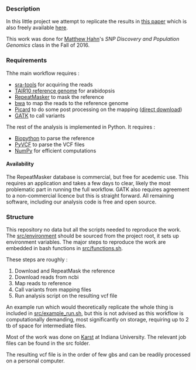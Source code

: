 ### Description

In this little project we attempt to replicate the results in [this paper](http://www.nature.com/nature/journal/v523/n7561/full/nature14649.html) which is also freely available [here](http://opus.bath.ac.uk/46581/1/Parent_progeny_sequencing_indicates_higher_mutation_rates_in_heterozygotes._.pdf).

This work was done for [Matthew Hahn](http://www.bio.indiana.edu/faculty/directory/profile.php?person=mwh)'s *SNP Discovery and Population Genomics* class in the Fall of 2016.

### Requirements

Thhe main workflow requires :

  * [sra-tools](https://github.com/ncbi/sra-tools) for acquiring the reads
  * [TAIR10 reference genome](ftp://ftp.arabidopsis.org/home/tair/Sequences/whole_chromosomes/) for arabidopsis
  * [RepeatMasker](http://www.repeatmasker.org/) to mask the reference
  * [bwa](http://bio-bwa.sourceforge.net/) to map the reads to the reference genome
  * [Picard](https://broadinstitute.github.io/picard/) to do some post processing on the mapping
([direct download](https://github.com/broadinstitute/picard/releases/download/2.7.2/picard.jar))
  * [GATK](https://software.broadinstitute.org/gatk/) to call variants

The rest of the analysis is implemented in Python. It requires :

  * [Biopython](http://biopython.org/) to parse the reference
  * [PyVCF](http://pyvcf.readthedocs.io/en/latest/http://pyvcf.readthedocs.io/en/latest/) to parse the VCF files
  * [NumPy](http://www.numpy.org/) for efficient computations

#### Availability

The RepeatMasker database is commercial, but free for acedemic use.
This requires an application and takes a few days to clear, likely the most problematic part in running the full workflow.
GATK also requires agreement to a non-commercial licence but this is straight forward.
All remaining software, including our analysis code is free and open source.


### Structure

This repository no data but all the scripts needed to reproduce the work.
The [src/environment]() should be sourced from the project root, it sets up environment variables.
The major steps to reproduce the work are embedded in bash functions in [src/functions.sh]().

These steps are roughly :
  1. Download and RepeatMask the reference
  2. Download reads from ncbi
  3. Map reads to reference
  4. Call variants from mapping files
  5. Run analysis script on the resulting vcf file

An example run which would theoretically replicate the whole thing is included in [src/example_run.sh](), but this is not advised as this workflow is computationally demanding, most significantly on storage, requiring up to 2 tb of space for intermediate files.

Most of the work was done on [Karst](https://kb.iu.edu/d/bezu) at Indiana University.
The relevant job files can be found in the src folder.

The resulting vcf file is in the order of few gbs and can be readily processed on a personal computer.
